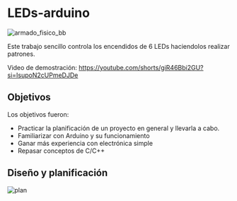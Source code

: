 # LEDs-arduino



![armado_fisico_bb](https://github.com/user-attachments/assets/07870f9f-0521-4331-bb5a-3c862f293bd5)

Este trabajo sencillo controla los encendidos de 6 LEDs haciendolos realizar patrones. 

Video de demostración: https://youtube.com/shorts/giR46Bbi2GU?si=IsupoN2cUPmeDJDe

## Objetivos
Los objetivos fueron:
- Practicar la planificación de un proyecto en general y llevarla a cabo.
- Familiarizar con Arduino y su funcionamiento
- Ganar más experiencia con electrónica simple
- Repasar conceptos de C/C++


## Diseño y planificación
![plan](https://github.com/user-attachments/assets/76bcf9d3-0961-49fa-923f-03ddbcbb82ea)


